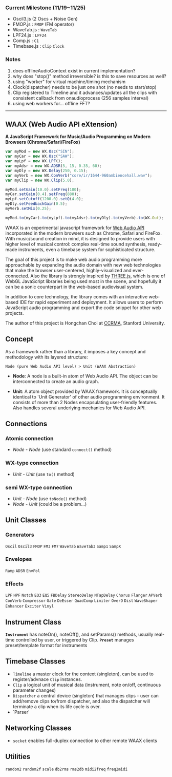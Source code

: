 ### Current Milestone (11/19~11/25)

* Oscil3.js (2 Oscs + Noise Gen)
* FMOP.js : `FMOP` (FM operator)
* WaveTab.js : `WaveTab`
* LPF24.js : `LPF24`
* Comp.js : `C1`
* Timebase.js : `Clip` `Clock`

### Notes
1. does offlineAudioContext exist in current implementation?
2. why does "stop()" method irreversible? is this to save resources as well?
3. using "worker" for virtual machine/timing mechanism
4. Clock(dispatcher) needs to be just one shot (no needs to start/stop)
5. Clip registered to Timeline and it advances/updates all the clips with consistent callback from onaudioprocess (256 samples interval)
6. using web workers for... offline FFT?


----------


WAAX (Web Audio API eXtension)
------------------------------
**A JavaScript Framework for Music/Audio Programming on Modern Browsers (Chrome/Safari/FireFox)**

```javascript
var myMod = new WX.Osc("SIN");
var myCar = new WX.Osc("SAW");
var myLpf = new WX.LPF();
var myAdsr = new WX.ADSR(5, 15, 0.35, 60);
var myDly = new WX.Delay(250, 0.15);
var myVerb = new WX.ConVerb("core/ir/1644-960ambiencehall.wav");
var myClip = new WX.Clip(5.0);

myMod.setGain(10.0).setFreq(100);
myCar.setGain(0.4).setFreq(880);
myLpf.setCutoff(1200.0).setQ(4.0);
myDly.setFeedbackGain(0.5);
myVerb.setMix(0.25);

myMod.to(myCar).to(myLpf).to(myAdsr).to(myDly).to(myVerb).to(WX.Out);
```

WAAX is an experimental javascript framework for [Web Audio API][1] incorporated in the modern browsers such as Chrome, Safari and FireFox. With music/sound creation in mind, it is designed to provide users with higher level of musical control: complex real-time sound synthesis, ready-made instruments, even a timebase system for sophisticated structure.

The goal of this project is to make web audio programming more approachable by expanding the audio domain with new web technologies that make the browser user-centered, highly-visualized and ever-connected. Also the library is strongly inspired by [THREE.js][2], which is one of WebGL JavaScript libraries being used most in the scene, and hopefully it can be a sonic counterpart in the web-based audiovisual system.

In addition to core technology, the library comes with an interactive web-based IDE for rapid experiment and deployment. It allows users to perform JavaScript audio programming and export the code snippet for other web projects.

The author of this project is Hongchan Choi at [CCRMA][3], Stanford University.

[1]: https://dvcs.w3.org/hg/audio/raw-file/tip/webaudio/specification.html "Web Audio API: W3C Editor's Draft"
[2]: https://github.com/mrdoob/three.js/ "THREE.js: Github Repo"
[3]: https://ccrma.stanford.edu/ "The Center for Computer Research in Music and Acoustics at Stanford"



Concept
-------

As a framework rather than a library, it imposes a key concept and methodology with its layered structure:

    Node (pure Web Audio API level) > Unit (WAAX Abstraction)
  
- **Node**: A node is a built-in atom of Web Audio API. The object can be interconnected to create an audio graph.

- **Unit**: A atom object provided by WAAX framework. It is conceptually identical to 'Unit Generator' of other audio programming environment. It consists of more than 2 Nodes encapsulating user-friendly features. Also handles several underlying mechanics for Web Audio API.



Connections
-----------

### Atomic connection
- *Node - Node* (use standard `connect()` method)

### WX-type connection
- *Unit - Unit* (use `to()` method)

### semi WX-type connection
- *Unit - Node* (use `toNode()` method)
- *Node - Unit* (could be a problem...)


Unit Classes
------------
### Generators
`Oscil` `Oscil3`
`FMOP` `FM3` `FM7`
`WaveTab` `WaveTab3`
`Samp1` `SampX`

### Envelopes
`Ramp` `ADSR` `EnvFol`

### Effects
`LPF` `HPF` `Notch` `EQ3` `EQ5`
`FBDelay` `StereoDelay` `NTapDelay` `Chorus` `Flanger`
`APVerb` `ConVerb`
`Compressor` `Gate` `DeEsser` `QuadComp` `Limiter`
`OverD` `Dist` `WaveShaper` `Enhancer` `Exciter`
`Vinyl`


Instrument Class
----------------
**`Instrument`** has noteOn(), noteOff(), and setParams() methods, usually real-time controlled by user, or triggered by Clip.
**`Preset`** manages preset/template format for instruments


Timebase Classes
----------------
- `Timeline` a master clock for the context (singleton), can be used to register/advnace `Clip` instances.
- `Clip` a logical unit of musical data (instrument, note on/off, continuous parameter changes)
- `Dispatcher` a central device (singleton) that manages clips - user can add/remove clips to/from dispatcher, and also the dispatcher will terminate a clip when its life cycle is over.
- `Parser' 


Networking Classes
------------------
- `socket` enables full-duplex connection to other remote WAAX clients



Utilities
---------
`random2` `random2f`
`scale` 
`db2rms` `rms2db`
`midi2freq` `freq2midi`